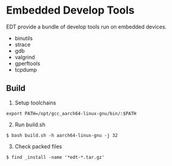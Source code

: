 # Embedded Develop Tools

EDT provide a bundle of develop tools run on embedded devices.

- binutils
- strace
- gdb
- valgrind
- gperftools
- tcpdump

## Build

1. Setup toolchains
```
export PATH=/opt/gcc_aarch64-linux-gnu/bin/:$PATH
```
2. Run build.sh
```
$ bash build.sh -h aarch64-linux-gnu -j 32
```
3. Check packed files
```
$ find _install -name '*edt-*.tar.gz'
```
